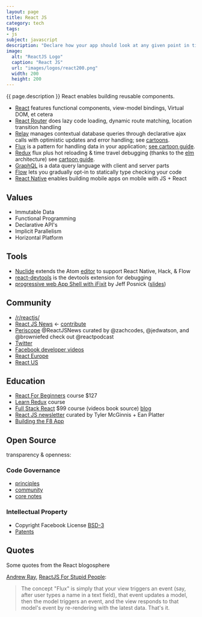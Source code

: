 ```yaml
---
layout: page
title: React JS
category: tech
tags:
- js
subject: javascript
description: "Declare how your app should look at any given point in time, and React manages UI updates when data changes."
image:
  alt: "ReactJS Logo"
  caption: "React JS"
  url: "images/logos/react200.png"
  width: 200
  height: 200
---
```


{{ page.description }}
React enables building reusable components.

* [React](https://facebook.github.io/react/) features functional components, view-model bindings, Virtual DOM, et cetera
* [React Router](https://github.com/reactjs/react-router) does lazy code loading, dynamic route matching, location transition handling
* [Relay](https://facebook.github.io/relay/) manages contextual database queries through declarative ajax calls with optimistic updates and error handling; see [cartoons](https://code-cartoons.com/a-cartoon-intro-to-facebook-s-relay-part-4-aef7d819a8ed).
* [Flux](https://facebook.github.io/flux/)  is a pattern for handling data in your application; [see cartoon guide](https://code-cartoons.com/a-cartoon-guide-to-flux-6157355ab207).
* [Redux](http://redux.js.org/) flux plus hot reloading & time travel debugging (thanks to the [elm]({{site.baseurl}}tech/elm.html) architecture) see [cartoon guide](https://code-cartoons.com/a-cartoon-intro-to-redux-3afb775501a6).
* [GraphQL](http://graphql.org/)  is a data query language with client and server parts
* [Flow](http://flowtype.org/) lets you gradually opt-in to statically type checking your code
* [React Native](https://facebook.github.io/react-native/) enables building mobile apps on mobile with JS + React

Values
------
* Immutable Data
* Functional Programming
* Declarative API's
* Implicit Parallelism
* Horizontal Platform

Tools
-----
* [Nuclide](https://nuclide.io/) extends the Atom [editor]({{site.baseurl}}tech/editors.html) to support React Native, Hack, & Flow
* [react-devtools](https://github.com/facebook/react-devtools) is the devtools extension for debugging
* [progressive web App Shell with iFixit](https://github.com/GoogleChrome/sw-precache/tree/master/app-shell-demo) by Jeff Posnick ([slides](https://speakerdeck.com/jeffposnick/instant-loading-with-service-workers-chrome-dev-summit-15))

Community
---------
* [/r/reactjs/](https://www.reddit.com/r/reactjs/)
* [React JS News](https://reactjsnews.com/) ← [contribute](https://github.com/Legitcode/ReactJSNews/)
* [Periscope](https://www.periscope.tv/ReactJSNews) @ReactJSNews curated by @zachcodes, @jedwatson, and @browniefed check out @reactpodcast
* [Twitter](https://mobile.twitter.com/reactjs)
* [Facebook developer videos](https://developers.facebook.com/videos)
* [React Europe](https://www.react-europe.org/)
* [React US](http://conf.reactjs.com/)

Education
------
* [React For Beginners](https://reactforbeginners.com/) course $127
* [Learn Redux](https://learnredux.com/) course
* [Full Stack React](https://www.fullstackreact.com/) $99 course (videos book source) [blog](https://www.fullstackreact.com/articles/)
* [React JS newsletter](http://reactjsnewsletter.com/issues) curated by Tyler McGinnis + Ean Platter
* [Building the F8 App](http://makeitopen.com/)

## Open Source

transparency & openness:

### Code Governance

* [principles](https://reactcommunity.org/)
* [community](https://github.com/reactjs)
* [core notes](https://github.com/reactjs/core-notes)

### Intellectual Property

* Copyright Facebook License [BSD-3](https://en.wikipedia.org/wiki/BSD_licenses#3-clause)
* [Patents](https://en.wikipedia.org/wiki/React_(JavaScript_library)#Patents_clause_controversy)

Quotes
------

Some quotes from the React blogosphere

[Andrew Ray](https://mobile.twitter.com/andrewray),
[ReactJS For Stupid People](http://blog.andrewray.me/reactjs-for-stupid-people/):

> The concept "Flux" is simply that your view triggers an event (say, after user types a name in a text field), that event updates a model, then the model triggers an event, and the view responds to that model's event by re-rendering with the latest data. That's it.

